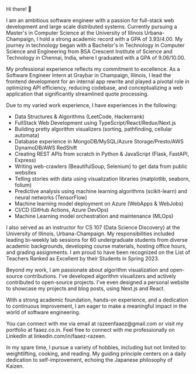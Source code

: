 <p>Hi there! 👋</p>

<p>I am an ambitious software engineer with a passion for full-stack web development and large scale distributed systems. Currently pursuing a Master's in Computer Science at the University of Illinois Urbana-Champaign, I hold a strong academic record with a GPA of 3.93/4.00. My journey in technology began with a Bachelor's in Technology in Computer Science and Engineering from BSA Crescent Institute of Science and Technology in Chennai, India, where I graduated with a GPA of 9.06/10.00.</p>

<p>My professional experience reflects my commitment to excellence. As a Software Engineer Intern at Graybar in Champaign, Illinois, I lead the frontend development for an internal app rewrite and played a pivotal role in optimizing API efficiency, reducing codebase, and conceptualizing a web application that significantly streamlined quote processing.</p>

<p>Due to my varied work experience, I have experiences in the following:</p>

- Data Structures & Algorithms (LeetCode, Hackerrank)
- FullStack Web Development using TypeScript/React/Redux/Next.js
- Building pretty algorithm visualizers (sorting, pathfinding, cellular automata)
- Database experience in MongoDB/MySQL/Azure Storage/Presto/AWS DynamoDB/AWS RedShift
- Creating REST APIs from scratch in Python & JavaScript (Flask, FastAPI, Express)
- Writing web-crawlers (BeautifulSoup, Selenium) to get data from public websites
- Telling stories with data using visualization libraries (matplotlib, seaborn, folium)
- Predictive analysis using machine learning algorithms (scikit-learn) and neural networks (TensorFlow)
- Machine learning model deployment on Azure (WebApps & WebJobs)
- CI/CD (GitHub Actions, Azure DevOps)
- Machine Learning model orchestration and maintenance (MLOps)

I also served as an instructor for CS 107 (Data Science Discovery) at the University of Illinois, Urbana-Champaign. My responsibilities included leading bi-weekly lab sessions for 60 undergraduate students from diverse academic backgrounds, developing course materials, hosting office hours, and grading assignments. I am proud to have been recognized on the List of Teachers Ranked as Excellent by their Students in Spring 2023.

<p>Beyond my work, I am passionate about algorithm visualization and open-source contributions. I've developed algorithm visualizers and actively contributed to open-source projects. I've even designed a personal website to showcase my projects and blog posts, using Next.js and React.</p>

<p>With a strong academic foundation, hands-on experience, and a dedication to continuous improvement, I am eager to make a meaningful impact in the world of software engineering.</p>

<p>You can connect with me via email at razeenfaaez@gmail.com or visit my portfolio at faaez.co.in. Feel free to connect with me professionally on LinkedIn at linkedin.com/in/faaez-razeen.</p>

<p>In my spare time, I pursue a variety of hobbies, including but not limited to: weightlifting, cooking, and reading. My guiding principle centers on a daily dedication to self-improvement, echoing the Japanese philosophy of Kaizen.</p>
